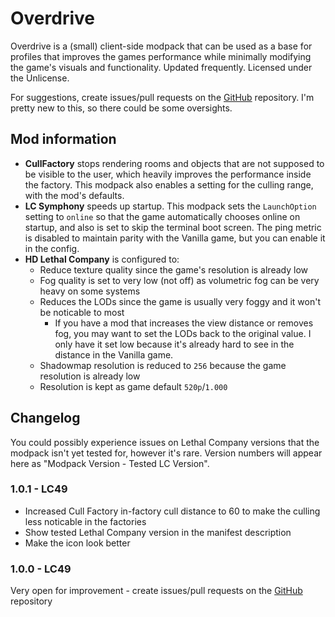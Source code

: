 # Overdrive

Overdrive is a (small) client-side modpack that can be used as a base for profiles that improves the games performance while minimally modifying the game's visuals and functionality. Updated frequently. Licensed under the Unlicense.

For suggestions, create issues/pull requests on the [GitHub](https://github.com/intergrav/overdrive) repository. I'm pretty new to this, so there could be some oversights.

## Mod information

- **CullFactory** stops rendering rooms and objects that are not supposed to be visible to the user, which heavily improves the performance inside the factory. This modpack also enables a setting for the culling range, with the mod's defaults.
- **LC Symphony** speeds up startup. This modpack sets the `LaunchOption` setting to `online` so that the game automatically chooses online on startup, and also is set to skip the terminal boot screen. The ping metric is disabled to maintain parity with the Vanilla game, but you can enable it in the config.
- **HD Lethal Company** is configured to:
    - Reduce texture quality since the game's resolution is already low
    - Fog quality is set to very low (not off) as volumetric fog can be very heavy on some systems
    - Reduces the LODs since the game is usually very foggy and it won't be noticable to most
        - If you have a mod that increases the view distance or removes fog, you may want to set the LODs back to the original value. I only have it set low because it's already hard to see in the distance in the Vanilla game.
    - Shadowmap resolution is reduced to `256` because the game resolution is already low
    - Resolution is kept as game default `520p`/`1.000`

## Changelog

You could possibly experience issues on Lethal Company versions that the modpack isn't yet tested for, however it's rare. Version numbers will appear here as "Modpack Version - Tested LC Version".

### 1.0.1 - LC49

- Increased Cull Factory in-factory cull distance to 60 to make the culling less noticable in the factories
- Show tested Lethal Company version in the manifest description
- Make the icon look better

### 1.0.0 - LC49

Very open for improvement - create issues/pull requests on the [GitHub](https://github.com/intergrav/overdrive) repository